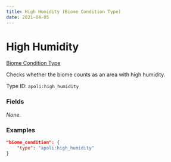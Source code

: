 ```yaml
---
title: High Humidity (Biome Condition Type)
date: 2021-04-05
---
```


# High Humidity

[Biome Condition Type](../biome_condition_types.md)

Checks whether the biome counts as an area with high humidity.

Type ID: `apoli:high_humidity`

### Fields

_None._

### Examples

```json
"biome_condition": {
	"type": "apoli:high_humidity"
}
```
